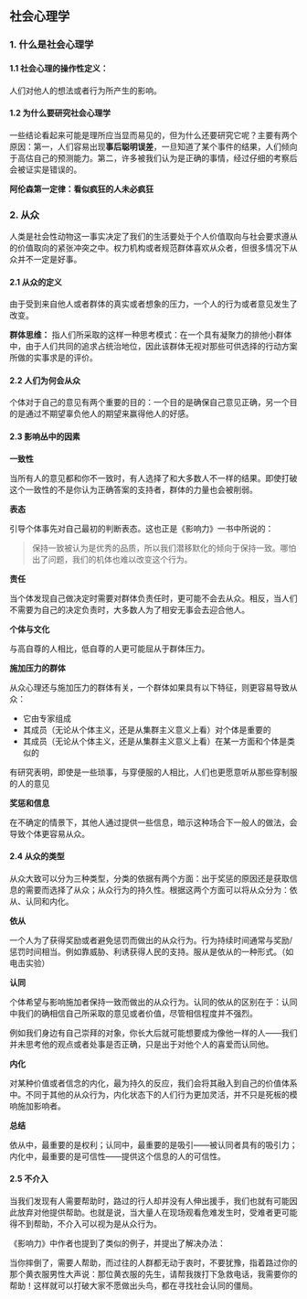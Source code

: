 ## 社会心理学

### 1. 什么是社会心理学

#### 1.1 社会心理的操作性定义：

人们对他人的想法或者行为所产生的影响。 

#### 1.2 为什么要研究社会心理学

一些结论看起来可能是理所应当显而易见的，但为什么还要研究它呢？主要有两个原因：第一，人们容易出现**事后聪明误差**，一旦知道了某个事件的结果，人们倾向于高估自己的预测能力。第二，许多被我们认为是正确的事情，经过仔细的考察后会被证实是错误的。

**阿伦森第一定律：看似疯狂的人未必疯狂**

### 2. 从众

人类是社会性动物这一事实决定了我们的生活要处于个人价值取向与社会要求遵从的价值取向的紧张冲突之中。权力机构或者规范群体喜欢从众者，但很多情况下从众并不一定是好事。

#### 2.1 从众的定义

由于受到来自他人或者群体的真实或者想象的压力，一个人的行为或者意见发生了改变。

**群体思维：** 指人们所采取的这样一种思考模式：在一个具有凝聚力的排他小群体中，由于人们共同的追求占统治地位，因此该群体无视对那些可供选择的行动方案所做的实事求是的评价。

#### 2.2 人们为何会从众

个体对于自己的意见有两个重要的目的：一个目的是确保自己意见正确，另一个目的是通过不期望辜负他人的期望来赢得他人的好感。

#### 2.3 影响丛中的因素

**一致性**

当所有人的意见都和你不一致时，有人选择了和大多数人不一样的结果。即使打破这个一致性的不是你认为正确答案的支持者，群体的力量也会被削弱。

**表态**

引导个体事先对自己最初的判断表态。这也正是《影响力》一书中所说的：

> 保持一致被认为是优秀的品质，所以我们潜移默化的倾向于保持一致。哪怕出了问题，我们的机体也难以改变这个行为。

**责任**

当个体发现自己做决定时需要对群体负责任时，更可能不会去从众。相反，当人们不需要为自己的决定负责时，大多数人为了相安无事会去迎合他人。

**个体与文化**

与高自尊的人相比，低自尊的人更可能屈从于群体压力。

**施加压力的群体**

从众心理还与施加压力的群体有关，一个群体如果具有以下特征，则更容易导致从众：

- 它由专家组成
- 其成员（无论从个体主义，还是从集群主义意义上看）对个体是重要的
- 其成员（无论从个体主义，还是从集群主义意义上看）在某一方面和个体是类似的

有研究表明，即使是一些琐事，与穿便服的人相比，人们也更愿意听从那些穿制服的人的意见

**奖惩和信息**

在不确定的情景下，其他人通过提供一些信息，暗示这种场合下一般人的做法，会导致个体更容易从众。

#### 2.4 从众的类型

从众大致可以分为三种类型，分类的依据有两个方面：出于奖惩的原因还是获取信息的需要而选择了从众；从众行为的持久性。根据这两个方面可以将从众分为：依从、认同和内化。

**依从**

一个人为了获得奖励或者避免惩罚而做出的从众行为。行为持续时间通常与奖励/惩罚时间相当。例如靠威胁、利诱获得人民的支持。服从是依从的一种形式。（如电击实验）

**认同**

个体希望与影响施加者保持一致而做出的从众行为。认同的依从的区别在于：认同中我们的确相信自己所采取的意见或者价值，尽管相信程度并不强烈。

例如我们身边有自己崇拜的对象，你长大后就可能想要成为像他一样的人——我们并未思考他的观点或者处事是否正确，只是出于对他个人的喜爱而认同他。

**内化**

对某种价值或者信念的内化，最为持久的反应，我们会将其融入到自己的价值体系中。不同于其他的从众行为，内化状态下的人们行为更加灵活，并不只是死板的模响施加影响者。

**总结**

依从中，最重要的是权利；认同中，最重要的是吸引——被认同者具有的吸引力；内化中，最重要的是可信性——提供这个信息的人的可信性。 

#### 2.5 不介入

当我们发现有人需要帮助时，路过的行人却并没有人伸出援手，我们也就有可能因此放弃对他提供帮助。也就是说，当大量人在现场观看危难发生时，受难者更可能得不到帮助，不介入可以视为是从众行为。

《影响力》中作者也提到了类似的例子，并提出了解决办法：

当你摔倒了，需要人帮助，而过往的人群都无动于衷时，不要犹豫，指着路过你的那个黄衣服男性大声说：那位黄衣服的先生，请帮我拨打下急救电话，我需要你的帮助！这样就可以打破大家不愿做出头鸟，都在寻找社会认同的僵局。

